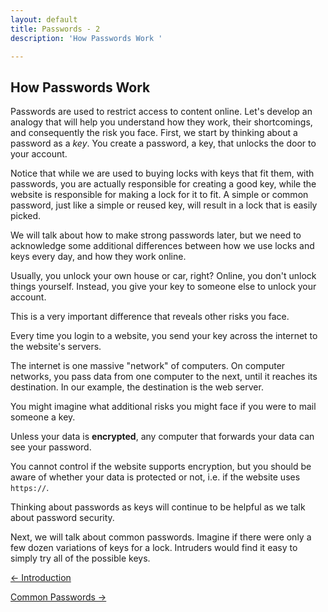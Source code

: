 ```yaml
---
layout: default
title: Passwords - 2
description: 'How Passwords Work '

---
```

## How Passwords Work

Passwords are used to restrict access to content online. Let's develop an analogy that will help you understand how they work, their shortcomings, and consequently the risk you face. First, we start by thinking about a password as a _key_. You create a password, a key, that unlocks the door to your account.

Notice that while we are used to buying locks with keys that fit them, with passwords, you are actually responsible for creating a good key, while the website is responsible for making a lock for it to fit. A simple or common password, just like a simple or reused key, will result in a lock that is easily picked.

We will talk about how to make strong passwords later, but we need to acknowledge some additional differences between how we use locks and keys every day, and how they work online.

Usually, you unlock your own house or car, right? Online, you don't unlock things yourself. Instead, you give your key to someone else to unlock your account.

This is a very important difference that reveals other risks you face.

Every time you login to a website, you send your key across the internet to the website's servers.

The internet is one massive "network" of computers. On computer networks, you pass data from one computer to the next, until it reaches its destination. In our example, the destination is the web server.

You might imagine what additional risks you might face if you were to mail someone a key.

Unless your data is **encrypted**, any computer that forwards your data can see your password.

You cannot control if the website supports encryption, but you should be aware of whether your data is protected or not, i.e. if the website uses `https://`.

Thinking about passwords as keys will continue to be helpful as we talk about password security.

Next, we will talk about common passwords. Imagine if there were only a few dozen variations of keys for a lock. Intruders would find it easy to simply try all of the possible keys.

[← Introduction](./password_introduction.html "Introduction ")

[Common Passwords →](./common_passwords.html "Common Passwords")